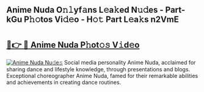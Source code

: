 ## Anime Nuda O𝚗𝚕yf𝚊ns L𝚎a𝚔ed N𝚞𝚍es - Part-kGu P𝚑𝚘tos Vi𝚍𝚎o - H𝚘𝚝 Part L𝚎a𝚔s n2VmE

# <h2><a href="http://kfbb5v9.oniu.top/?m=Anime+Nuda">🔗👉 🔴 Anime Nuda P𝚑ot𝚘𝚜 V𝚒d𝚎o</a></h2>

[![Anime Nuda Nu𝚍e𝚜](https://i.imgur.com/0qMVB7G.gif)](http://kfbb5v9.oniu.top/?m=Anime+Nuda)
Social media personality Anime Nuda, acclaimed for sharing dance and lifestyle knowledge, through presentations and blogs. Exceptional choreographer Anime Nuda, famed for their remarkable abilities and achievements in creating dance routines.  
